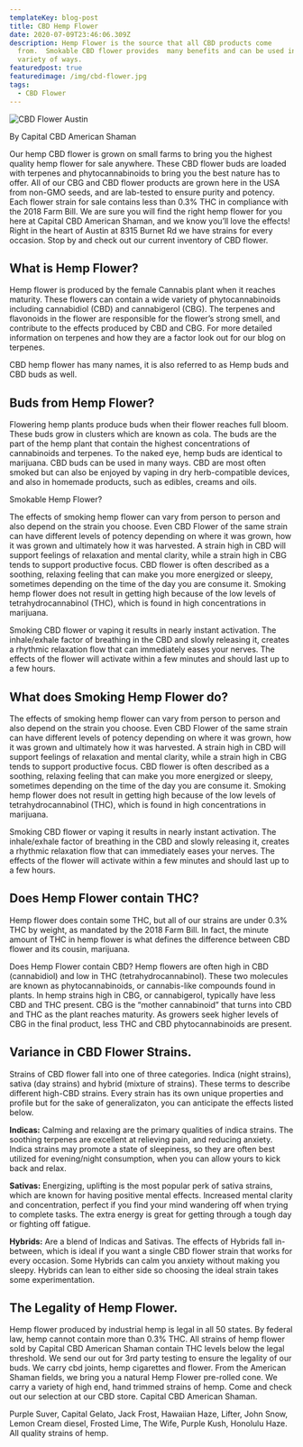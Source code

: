 ```yaml
---
templateKey: blog-post
title: CBD Hemp Flower
date: 2020-07-09T23:46:06.309Z
description: Hemp Flower is the source that all CBD products come
  from.  Smokable CBD flower provides  many benefits and can be used in a
  variety of ways.
featuredpost: true
featuredimage: /img/cbd-flower.jpg
tags:
  - CBD Flower
---
```



![CBD Flower Austin](/img/cbd-flower.jpg "CBD Hemp Flower Austin")

By Capital CBD American Shaman

Our hemp CBD flower is grown on small farms to bring you the highest quality hemp flower for sale anywhere.  These CBD flower buds are loaded with terpenes and phytocannabinoids to bring you the best nature has to offer.  All of our CBG and CBD flower products are grown here in the USA from non-GMO seeds, and are lab-tested to ensure purity and potency.  Each flower strain for sale contains less than 0.3% THC in compliance with the 2018 Farm Bill.  We are sure you will find the right hemp flower for you here at Capital CBD American Shaman, and we know you’ll love the effects! Right in the heart of Austin at 8315 Burnet Rd we have strains for every occasion.  Stop by and check out our current inventory of CBD flower.

## What is Hemp Flower?

Hemp flower is produced by the female Cannabis plant when it reaches maturity. These flowers can contain a wide variety of phytocannabinoids including cannabidiol (CBD) and cannabigerol (CBG). The terpenes and flavonoids in the flower are responsible for the flower’s strong smell, and contribute to the effects produced by CBD and CBG.  For more detailed information on terpenes and how they are a factor look out for our blog on terpenes.

CBD hemp flower has many names, it is also referred to as Hemp buds and CBD buds as well.

## Buds from Hemp Flower?

 Flowering hemp plants produce buds when their flower reaches full bloom.  These buds grow in clusters which are known as cola. The buds are the part of the hemp plant that contain the highest concentrations of cannabinoids and terpenes.  To the naked eye, hemp buds are identical to marijuana. CBD buds can be used in many ways.  CBD are most often smoked but can also be enjoyed by vaping in dry herb-compatible devices, and also in homemade products, such as edibles, creams and oils. 

Smokable Hemp Flower?

The effects of smoking hemp flower can vary from person to person and also depend on the strain you choose.  Even CBD Flower of the same strain can have different levels of potency depending on where it was grown, how it was grown and ultimately how it was harvested.  A strain high in CBD will support feelings of relaxation and mental clarity, while a strain high in CBG tends to support productive focus.  CBD flower is often described as a soothing, relaxing feeling that can make you more energized or sleepy, sometimes depending on the time of the day you are consume it. Smoking hemp flower does not result in getting high because of the low levels of tetrahydrocannabinol (THC), which is found in high concentrations in marijuana.

Smoking CBD flower or vaping it results in nearly instant activation. The inhale/exhale factor of breathing in the CBD and slowly releasing it, creates a rhythmic relaxation flow that can immediately eases your nerves. The effects of the flower will activate within a few minutes and should last up to a few hours.

## What does Smoking Hemp Flower do?

 The effects of smoking hemp flower can vary from person to person and also depend on the strain you choose.  Even CBD Flower of the same strain can have different levels of potency depending on where it was grown, how it was grown and ultimately how it was harvested.  A strain high in CBD will support feelings of relaxation and mental clarity, while a strain high in CBG tends to support productive focus.  CBD flower is often described as a soothing, relaxing feeling that can make you more energized or sleepy, sometimes depending on the time of the day you are consume it. Smoking hemp flower does not result in getting high because of the low levels of tetrahydrocannabinol (THC), which is found in high concentrations in marijuana.

Smoking CBD flower or vaping it results in nearly instant activation. The inhale/exhale factor of breathing in the CBD and slowly releasing it, creates a rhythmic relaxation flow that can immediately eases your nerves. The effects of the flower will activate within a few minutes and should last up to a few hours.

## Does Hemp Flower contain THC?

 Hemp flower does contain some THC, but all of our strains are under 0.3% THC by weight, as mandated by the 2018 Farm Bill.  In fact, the minute amount of THC in hemp flower is what defines the difference between CBD flower and its cousin, marijuana.

Does Hemp Flower contain CBD? Hemp flowers are often high in CBD (cannabidiol) and low in THC (tetrahydrocannabinol). These two molecules are known as phytocannabinoids, or cannabis-like compounds found in plants.  In hemp strains high in CBG, or cannabigerol, typically have less CBD and THC present.   CBG is the “mother cannabinoid” that turns into CBD and THC as the plant reaches maturity.  As growers seek higher levels of CBG in the final product, less THC and CBD phytocannabinoids are present.

## Variance in CBD Flower Strains.

Strains of CBD flower fall into one of three categories.  Indica (night strains), sativa (day strains) and hybrid (mixture of strains).  These terms to describe different high-CBD strains. Every strain has its own unique properties and profile but for the sake of generalizaton, you can anticipate the effects listed below.

<b>Indicas:</b> Calming and relaxing are the primary qualities of indica strains. The soothing terpenes are excellent at relieving pain, and reducing anxiety. Indica strains may promote a state of sleepiness, so they are often best utilized for evening/night consumption, when you can allow yours to kick back and relax.

<b>Sativas:</b> Energizing, uplifting is the most popular perk of sativa strains, which are known for having positive mental effects. Increased mental clarity and concentration, perfect if you find your mind wandering off when trying to complete tasks. The extra energy is great for getting through a tough day or fighting off fatigue.

<b>Hybrids:</b> Are a blend of Indicas and Sativas.  The effects of Hybrids fall in-between, which is ideal if you want a single CBD flower strain that works for every occasion.  Some Hybrids can calm you anxiety without making you sleepy.  Hybrids can lean to either side so choosing the ideal strain takes some experimentation.  

## The Legality of Hemp Flower.

 Hemp flower produced by industrial hemp is legal in all 50 states.  By federal law, hemp cannot contain more than 0.3% THC.  All strains of hemp flower sold by Capital CBD American Shaman contain THC levels below the legal threshold.  We send our out for 3rd party testing to ensure the legality of our buds. We carry cbd joints, hemp cigarettes and flower.  From the American Shaman fields, we bring you a natural Hemp Flower pre-rolled cone.  We carry a variety of high end, hand trimmed strains of hemp.  Come and check out our selection at our CBD store.  Capital CBD American Shaman.

Purple Suver, Capital Gelato, Jack Frost, Hawaiian Haze, Lifter, John Snow, Lemon Cream diesel, Frosted Lime, The Wife, Purple Kush, Honolulu Haze.  All quality strains of hemp.